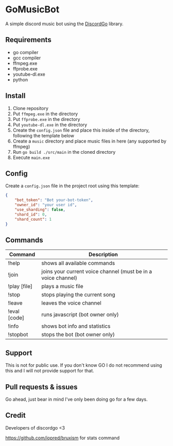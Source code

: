 # GoMusicBot
A simple discord music bot using the [DiscordGo](https://github.com/bwmarrin/discordgo) library.

## Requirements
- go compiler
- gcc compiler
- ffmpeg.exe
- ffprobe.exe
- youtube-dl.exe
- python

## Install
1. Clone repository
2. Put `ffmpeg.exe` in the directory
3. Put `ffprobe.exe` in the directory
4. Put `youtube-dl.exe` in the directory
5. Create the `config.json` file and place this inside of the directory, following the template below
6. Create a `music` directory and place music files in here (any supported by ffmpeg)
7. Run `go build ./src/main` in the cloned directory
8. Execute `main.exe`

## Config
Create a `config.json` file in the project root using this template:
```json
{
	"bot_token": "Bot your-bot-token",
	"owner_id": "your user id",
	"use_sharding": false,
	"shard_id": 0,
	"shard_count": 1
}
```

## Commands
| Command           | Description                                                   |
|-------------------|---------------------------------------------------------------|
| !help        | shows all available commands                                  |
| !join        | joins your current voice channel (must be in a voice channel) |
| !play [file] | plays a music file                                            |
| !stop        | stops playing the current song                                |
| !leave       | leaves the voice channel                                      |
| !eval [code] | runs javascript (bot owner only)                              |
| !info        | shows bot info and statistics                                 |
| !stopbot     | stops the bot (bot owner only)                                |

## Support
This is not for public use. If you don't know GO I do not recommend using this and I will not provide support for that.

## Pull requests & issues
Go ahead, just bear in mind I've only been doing go for a few days.

## Credit
Developers of discordgo <3

https://github.com/iopred/bruxism for stats command

